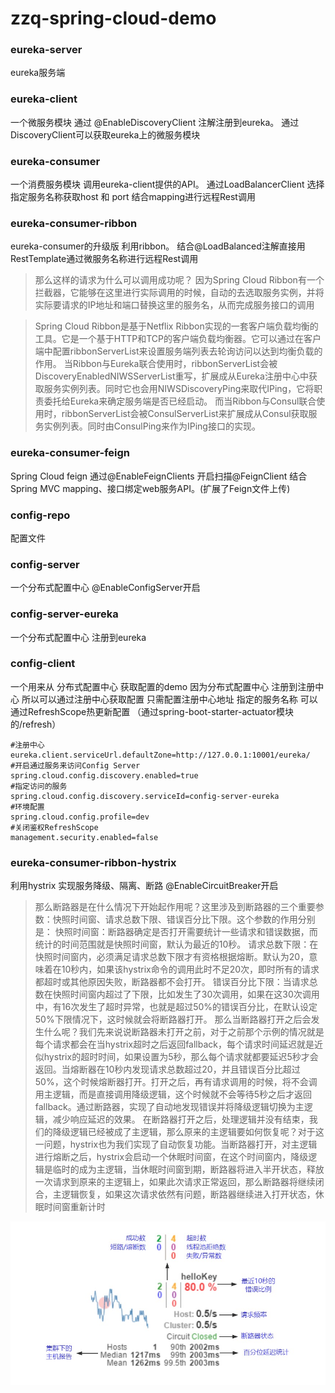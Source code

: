 # zzq-spring-cloud-demo
### eureka-server
eureka服务端
### eureka-client
一个微服务模块 通过 @EnableDiscoveryClient 注解注册到eureka。
通过DiscoveryClient可以获取eureka上的微服务模块
### eureka-consumer
一个消费服务模块 调用eureka-client提供的API。
通过LoadBalancerClient 选择指定服务名称获取host 和 port 结合mapping进行远程Rest调用

### eureka-consumer-ribbon
eureka-consumer的升级版 利用ribbon。
结合@LoadBalanced注解直接用RestTemplate通过微服务名称进行远程Rest调用
> 那么这样的请求为什么可以调用成功呢？
因为Spring Cloud Ribbon有一个拦截器，它能够在这里进行实际调用的时候，自动的去选取服务实例，并将实际要请求的IP地址和端口替换这里的服务名，从而完成服务接口的调用

> Spring Cloud Ribbon是基于Netflix Ribbon实现的一套客户端负载均衡的工具。它是一个基于HTTP和TCP的客户端负载均衡器。它可以通过在客户端中配置ribbonServerList来设置服务端列表去轮询访问以达到均衡负载的作用。
  当Ribbon与Eureka联合使用时，ribbonServerList会被DiscoveryEnabledNIWSServerList重写，扩展成从Eureka注册中心中获取服务实例列表。同时它也会用NIWSDiscoveryPing来取代IPing，它将职责委托给Eureka来确定服务端是否已经启动。
  而当Ribbon与Consul联合使用时，ribbonServerList会被ConsulServerList来扩展成从Consul获取服务实例列表。同时由ConsulPing来作为IPing接口的实现。

### eureka-consumer-feign
Spring Cloud feign 通过@EnableFeignClients 开启扫描@FeignClient 结合 Spring MVC mapping、接口绑定web服务API。(扩展了Feign文件上传)


### config-repo
配置文件

### config-server 
一个分布式配置中心 @EnableConfigServer开启

### config-server-eureka
一个分布式配置中心 注册到eureka 

### config-client
一个用来从 分布式配置中心 获取配置的demo 因为分布式配置中心 注册到注册中心 所以可以通过注册中心获取配置
只需配置注册中心地址  指定的服务名称
可以通过RefreshScope热更新配置 （通过spring-boot-starter-actuator模块的/refresh）
```properties
#注册中心
eureka.client.serviceUrl.defaultZone=http://127.0.0.1:10001/eureka/
#开启通过服务来访问Config Server
spring.cloud.config.discovery.enabled=true
#指定访问的服务
spring.cloud.config.discovery.serviceId=config-server-eureka
#环境配置
spring.cloud.config.profile=dev
#关闭鉴权RefreshScope
management.security.enabled=false
```
### eureka-consumer-ribbon-hystrix
利用hystrix 实现服务降级、隔离、断路 @EnableCircuitBreaker开启
>那么断路器是在什么情况下开始起作用呢？这里涉及到断路器的三个重要参数：快照时间窗、请求总数下限、错误百分比下限。这个参数的作用分别是：
 快照时间窗：断路器确定是否打开需要统计一些请求和错误数据，而统计的时间范围就是快照时间窗，默认为最近的10秒。
 请求总数下限：在快照时间窗内，必须满足请求总数下限才有资格根据熔断。默认为20，意味着在10秒内，如果该hystrix命令的调用此时不足20次，即时所有的请求都超时或其他原因失败，断路器都不会打开。
 错误百分比下限：当请求总数在快照时间窗内超过了下限，比如发生了30次调用，如果在这30次调用中，有16次发生了超时异常，也就是超过50%的错误百分比，在默认设定50%下限情况下，这时候就会将断路器打开。
 那么当断路器打开之后会发生什么呢？我们先来说说断路器未打开之前，对于之前那个示例的情况就是每个请求都会在当hystrix超时之后返回fallback，每个请求时间延迟就是近似hystrix的超时时间，如果设置为5秒，那么每个请求就都要延迟5秒才会返回。当熔断器在10秒内发现请求总数超过20，并且错误百分比超过50%，这个时候熔断器打开。打开之后，再有请求调用的时候，将不会调用主逻辑，而是直接调用降级逻辑，这个时候就不会等待5秒之后才返回fallback。通过断路器，实现了自动地发现错误并将降级逻辑切换为主逻辑，减少响应延迟的效果。
 在断路器打开之后，处理逻辑并没有结束，我们的降级逻辑已经被成了主逻辑，那么原来的主逻辑要如何恢复呢？对于这一问题，hystrix也为我们实现了自动恢复功能。当断路器打开，对主逻辑进行熔断之后，hystrix会启动一个休眠时间窗，在这个时间窗内，降级逻辑是临时的成为主逻辑，当休眠时间窗到期，断路器将进入半开状态，释放一次请求到原来的主逻辑上，如果此次请求正常返回，那么断路器将继续闭合，主逻辑恢复，如果这次请求依然有问题，断路器继续进入打开状态，休眠时间窗重新计时

![config-repo/hystrix-dashboard.jpg](config-repo/hystrix-dashboard.jpg)

